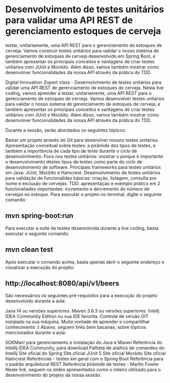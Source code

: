 # Desenvolvimento de testes unitários para validar uma API REST de gerenciamento estoques de cerveja
testar, unitariamente, uma API REST para o gerenciamento de estoques de cerveja. Vamos construir testes unitários para validar o nosso sistema de gerenciamento de estoques de cerveja desenvolvido em Spring Boot, e também apresentar os principais conceitos e vantagens de criar testes unitários com JUnit e Mockito. Além disso, vamos também mostrar como desenvolver funcionalidades da nossa API através da prática do TDD.


Digital Innovation: Expert class - Desenvolvimento de testes unitários para validar uma API REST de gerenciamento de estoques de cerveja.
Nesta live coding, vamos aprender a testar, unitariamente, uma API REST para o gerenciamento de estoques de cerveja. Vamos desenvolver testes unitários para validar o nosso sistema de gerenciamento de estoques de cerveja, e também apresentar os principais conceitos e vantagens de criar testes unitários com JUnit e Mockito. Além disso, vamos também mostrar como desenvolver funcionalidades da nossa API através da prática do TDD.

Durante a sessão, serão abordados os seguintes tópicos:

Baixar um projeto através do Git para desenolver nossos testes unitários.
Apresentação conceitual sobre testes: a pirâmide dos tipos de testes, e também a importância de cada tipo de teste durante o ciclo de desenvolvimento.
Foco nos testes unitários: mostrar o porque é importante o desenvolvimento destes tipos de testes como parte do ciclo de desenvolvimento de software.
Principais frameworks para testes unitários em Java: JUnit, Mockito e Hamcrest.
Desenvolvimento de testes unitários para validação de funcionalides básicas: criação, listagem, consulta por nome e exclusão de cervejas.
TDD: apresentação e exemplo prático em 2 funcionaliades importantes: incremento e decremento do número de cervejas no estoque.
Para executar o projeto no terminal, digite o seguinte comando:

## mvn spring-boot:run 
Para executar a suíte de testes desenvolvida durante a live coding, basta executar o seguinte comando:

## mvn clean test
Após executar o comando acima, basta apenas abrir o seguinte endereço e visualizar a execução do projeto:

## http://localhost:8080/api/v1/beers
São necessários os seguintes pré-requisitos para a execução do projeto desenvolvido durante a aula:

Java 14 ou versões superiores.
Maven 3.6.3 ou versões superiores.
Intellj IDEA Community Edition ou sua IDE favorita.
Controle de versão GIT instalado na sua máquina.
Muita vontade de aprender e compartilhar conhecimento :)
Abaixo, seguem links bem bacanas, sobre tópicos mencionados durante a aula:

SDKMan! para gerenciamento e instalação do Java e Maven
Referência do Intellij IDEA Community, para download
Palheta de atalhos de comandos do Intellij
Site oficial do Spring
Site oficial JUnit 5
Site oficial Mockito
Site oficial Hamcrest
Referências - testes em geral com o Spring Boot
Referência para o padrão arquitetural REST
Referência pirâmide de testes - Martin Fowler
Neste link, seguem os slides apresentados como o roteiro utilizado para o desenvolvimento do projeto da nossa sessão.
